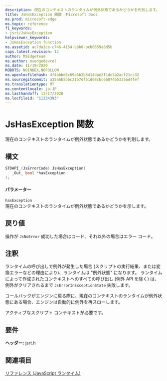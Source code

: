 ```yaml
---
description: 現在のコンテキストのランタイムが例外状態であるかどうかを判別します。
title: JsHasException 関数 |Microsoft Docs
ms.prod: microsoft-edge
ms.topic: reference
f1_keywords:
- jsrt/JsHasException
helpviewer_keywords:
- JsHasException function
ms.assetid: ac7da3ce-c746-4154-bbb8-bcb0859a8d5b
caps.latest.revision: 12
author: MSEdgeTeam
ms.author: msedgedevrel
ms.date: 11/19/2020
ROBOTS: NOINDEX,NOFOLLOW
ms.openlocfilehash: 4f4abbd6c69a6b2b6414dae2f1de3a2acf21cc32
ms.sourcegitcommit: a35a6b5bbc21b7df61d08cbc6b074b5325ad4fef
ms.translationtype: MT
ms.contentlocale: ja-JP
ms.lasthandoff: 12/17/2020
ms.locfileid: "11234393"
---
```

# JsHasException 関数

現在のコンテキストのランタイムが例外状態であるかどうかを判別します。  
  
## 構文  
  
```cpp  
STDAPI_(JsErrorCode) JsHasException(  
   _Out_ bool *hasException  
);  
```  
  
#### パラメーター  
 `hasException`  
 現在のコンテキストのランタイムが例外状態であるかどうかを示します。  
  
## 戻り値  
 操作が `JsNoError` 成功した場合はコード、それ以外の場合はエラー コード。  
  
## 注釈  
 ランタイムの呼び出しで例外が発生した場合 (スクリプトの実行結果、または変換エラーなどの理由により)、ランタイムは "例外状態" になります。 ランタイムによって作成されたコンテキストへのすべての呼び出し (例外 API を除く) は、例外がクリアされるまで `JsErrorInExceptionState` 失敗します。  
  
 コールバックがエンジンに戻る際に、現在のコンテキストのランタイムが例外状態にある場合、エンジンは自動的に例外を再スローします。  
  
 アクティブなスクリプト コンテキストが必要です。  
  
## 要件  
 **ヘッダー:** jsrt.h  
  
## 関連項目  
 [リファレンス (JavaScript ランタイム)](../chakra-hosting/reference-javascript-runtime.md)
